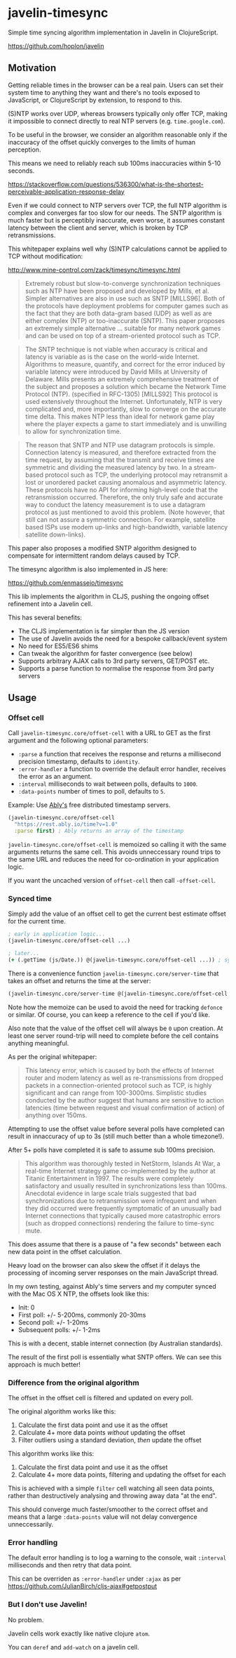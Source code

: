 # javelin-timesync

Simple time syncing algorithm implementation in Javelin in ClojureScript.

https://github.com/hoplon/javelin

## Motivation

Getting reliable times in the browser can be a real pain. Users can set their
system time to anything they want and there's no tools exposed to JavaScript, or
ClojureScript by extension, to respond to this.

(S)NTP works over UDP, whereas browsers typically only offer TCP, making it
impossible to connect directly to real NTP servers (e.g. `time.google.com`).

To be useful in the browser, we consider an algorithm reasonable only if the
inaccuracy of the offset quickly converges to the limits of human perception.

This means we need to reliably reach sub 100ms inaccuracies within 5-10 seconds.

https://stackoverflow.com/questions/536300/what-is-the-shortest-perceivable-application-response-delay

Even if we could connect to NTP servers over TCP, the full NTP algorithm is
complex and converges far too slow for our needs. The SNTP algorithm is much
faster but is perceptibly inaccurate, even worse, it assumes constant latency
between the client and server, which is broken by TCP retransmissions.

This whitepaper explains well why (S)NTP calculations cannot be applied to TCP
without modification:

http://www.mine-control.com/zack/timesync/timesync.html

> Extremely robust but slow-to-converge synchronization techniques such as NTP
> have been proposed and developed by Mills, et al. Simpler alternatives are
> also in use such as SNTP [MILLS96]. Both of the protocols have deployment
> problems for computer games such as the fact that they are both data-gram
> based (UDP) as well as are either complex (NTP) or too-inaccurate (SNTP). This
> paper proposes an extremely simple alternative ... suitable for many network
> games and can be used on top of a stream-oriented protocol such as TCP.

> The SNTP technique is not viable when accuracy is critical and latency is
> variable as is the case on the world-wide Internet. Algorithms to measure,
> quantify, and correct for the error induced by variable latency were
> introduced by David Mills at University of Delaware. Mills presents an
> extremely comprehensive treatment of the subject and proposes a solution which
> became the Network Time Protocol (NTP). (specified in RFC-1305) [MILLS92] This
> protocol is used extensively throughout the Internet. Unfortunately, NTP is
> very complicated and, more importantly, slow to converge on the accurate time
> delta. This makes NTP less than ideal for network game play where the player
> expects a game to start immediately and is unwilling to allow for
> synchronization time.

> The reason that SNTP and NTP use datagram protocols is simple. Connection
> latency is measured, and therefore extracted from the time request, by
> assuming that the transmit and receive times are symmetric and dividing the
> measured latency by two. In a stream-based protocol such as TCP, the
> underlying protocol may retransmit a lost or unordered packet causing
> anomalous and asymmetric latency. These protocols have no API for informing
> high-level code that the retransmission occurred. Therefore, the only truly
> safe and accurate way to conduct the latency measurement is to use a datagram
> protocol as just mentioned to avoid this problem. (Note however, that still
> can not assure a symmetric connection. For example, satellite based ISPs use
> modem up-links and high-bandwidth, variable latency satellite down-links).

This paper also proposes a modified SNTP algorithm designed to compensate for
intermittent random delays caused by TCP.

The timesync algorithm is also implemented in JS here:

https://github.com/enmasseio/timesync

This lib implements the algorithm in CLJS, pushing the ongoing offset refinement
into a Javelin cell.

This has several benefits:

- The CLJS implementation is far simpler than the JS version
- The use of Javelin avoids the need for a bespoke callback/event system
- No need for ES5/ES6 shims
- Can tweak the algorithm for faster convergence (see below)
- Supports arbitrary AJAX calls to 3rd party servers, GET/POST etc.
- Supports a parse function to normalise the response from 3rd party servers

## Usage

### Offset cell

Call `javelin-timesync.core/offset-cell` with a URL to GET as the first argument
and the following optional parameters:

- `:parse` a function that receives the response and returns a millisecond
  precision timestamp, defaults to `identity`.
- `:error-handler` a function to override the default error handler, receives
  the error as an argument.
- `:interval` milliseconds to wait between polls, defaults to `1000`.
- `:data-points` number of times to poll, defaults to `5`.

Example: Use [Ably's](https://www.ably.io/) free distributed timestamp servers.

```clojure
(javelin-timesync.core/offset-cell
  "https://rest.ably.io/time?v=1.0"
  :parse first) ; Ably returns an array of the timestamp
```

`javelin-timesync.core/offset-cell` is memoized so calling it with the same
arguments returns the same cell. This avoids unneccessary round trips to the
same URL and reduces the need for co-ordination in your application logic.

If you want the uncached version of `offset-cell` then call `-offset-cell`.

### Synced time

Simply add the value of an offset cell to get the current best estimate offset
for the current time.

```clojure
; early in application logic...
(javelin-timesync.core/offset-cell ...)

; later...
(+ (.getTime (js/Date.)) @(javelin-timesync.core/offset-cell ...)) ; synced timestamp
```

There is a convenience function `javelin-timesync.core/server-time` that takes
an offset and returns the time at the server:

```clojure
(javelin-timesync.core/server-time @(javelin-timesync.core/offset-cell ...))
```

Note how the memoize can be used to avoid the need for tracking `defonce` or
similar. Of course, you can keep a reference to the cell if you'd like.

Also note that the value of the offset cell will always be `0` upon creation. At
least one server round-trip will need to complete before the cell contains
anything meaningful.

As per the original whitepaper:

> This latency error, which is caused by both the effects of Internet router and
> modem latency as well as re-transmissions from dropped packets in a
> connection-oriented protocol such as TCP, is highly significant and can range
> from 100-3000ms. Simplistic studies conducted by the author suggest that
> humans are sensitive to action latencies (time between request and visual
> confirmation of action) of anything over 150ms.

Attempting to use the offset value before several polls have completed can
result in innaccuracy of up to 3s (still much better than a whole timezone!).

After 5+ polls have completed it is safe to assume sub 100ms precision.

> This algorithm was thoroughly tested in NetStorm, Islands At War, a real-time
> Internet strategy game co-implemented by the author at Titanic Entertainment
> in 1997. The results were completely satisfactory and usually resulted in
> synchronizations less than 100ms. Anecdotal evidence in large scale trials
> suggested that bad synchronizations due to retransmission were infrequent and
> when they did occurred were frequently symptomatic of an unusually bad
> Internet connections that typically caused more catastrophic errors (such as
> dropped connections) rendering the failure to time-sync mute.

This does assume that there is a pause of "a few seconds" between each new data
point in the offset calculation.

Heavy load on the browser can also skew the offset if it delays the processing
of incoming server responses on the main JavaScript thread.

In my own testing, against Ably's time servers and my computer synced with the
Mac OS X NTP, the offsets look like this:

- Init: 0
- First poll: +/- 5-200ms, commonly 20-30ms
- Second poll: +/- 1-20ms
- Subsequent polls: +/- 1-2ms

This is with a decent, stable internet connection (by Australian standards).

The result of the first poll is essentially what SNTP offers. We can see this
approach is much better!

### Difference from the original algorithm

The offset in the offset cell is filtered and updated on every poll.

The original algorithm works like this:

1. Calculate the first data point and use it as the offset
2. Calculate 4+ more data points _without_ updating the offset
3. Filter outliers using a standard deviation, _then_ update the offset

This algorithm works like this:

1. Calculate the first data point and use it as the offset
2. Calculate 4+ more data points, filtering and updating the offset for each

This is achieved with a simple `filter` cell watching all seen data points,
rather than destructively analysing and throwing away data "at the end".

This should converge much faster/smoother to the correct offset and means that a
large `:data-points` value will not delay convergence unneccessarily.

### Error handling

The default error handling is to log a warning to the console, wait `:interval`
milliseconds and then retry that data point.

This can be overriden as `:error-handler` under `:ajax` as per
https://github.com/JulianBirch/cljs-ajax#getpostput

### But I don't use Javelin!

No problem.

Javelin cells work exactly like native clojure `atom`.

You can `deref` and `add-watch` on a javelin cell.
